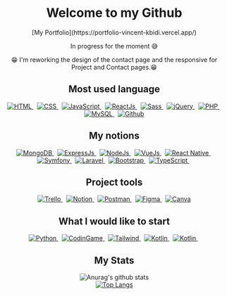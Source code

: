 <div align="center">
  <h1><img src="" alt="">Welcome to my Github</h1>
  <div>
    [My Portfolio](https://portfolio-vincent-kbidi.vercel.app/)
    <p>In progress for the moment 😅</p>
    <p>😁 I'm reworking the design of the contact page and the responsive for Project and Contact pages.😁</p>
  </div>
  
  <div>
    <h2>Most used language</h2>
    <a href="https://devdocs.io/html/">
      <img src="https://img.shields.io/badge/html5%20-%23e34f26.svg?&style=for-the-badge&logo=html5&logoColor=white" alt="HTML" />
    </a>&nbsp;
    <a href="https://devdocs.io/css/">
      <img src="https://img.shields.io/badge/CSS3-1572B6?&style=for-the-badge&logo=css3&logoColor=white" alt="CSS" />
    </a>&nbsp;
    <a href="https://developer.mozilla.org/fr/docs/Web/JavaScript">
      <img src="https://img.shields.io/badge/JavaScript-F7DF1E?style=for-the-badge&logo=javascript&logoColor=black" alt="JavaScript" />
    </a>&nbsp;
    <a href="https://fr.reactjs.org/">
      <img src="https://img.shields.io/badge/React.js-20232A?style=for-the-badge&logo=react&logoColor=61DAFB" alt="ReactJs" />
    </a>&nbsp;
    <a href="https://sass-lang.com/">
      <img src="https://img.shields.io/badge/Sass-CE649A?&style=for-the-badge&logo=sass&logoColor=white" alt="Sass" />
    </a>&nbsp;
    <a href="https://api.jquery.com/">
      <img src="https://img.shields.io/badge/jQuery-0769AD?style=for-the-badge&logo=jquery&logoColor=white" alt="jQuery" />
    </a>&nbsp;
    <a href="https://www.php.net/">
      <img src="https://img.shields.io/badge/PHP-777BB4?style=for-the-badge&logo=php&logoColor=white" alt="PHP" />
    </a>&nbsp;
    <a href="https://www.mysql.com/">
      <img src="https://img.shields.io/badge/MySQL-01758F?style=for-the-badge&logo=mysql&logoColor=F29111" alt="MySQL" />
    </a>&nbsp;
    <a href="https://github.com/archi974?tab=repositories">
      <img src="https://img.shields.io/badge/Github-222?style=for-the-badge&logo=github&logoColor=white" alt="Github" />
    </a>
    
  </div>
  <div>
    <h2>My notions</h2>
    <a href="https://www.mongodb.com/docs/">
      <img src="https://img.shields.io/badge/MongoDB-4EA94B?style=for-the-badge&logo=mongodb&logoColor=white" alt="MongoDB" />
    </a>&nbsp;
    <a href="https://expressjs.com/">
      <img src="https://img.shields.io/badge/Express.js-404D59?style=for-the-badge" alt="ExpressJs" />
    </a>&nbsp;
    <a href="https://nodejs.org/en/">
      <img src="https://img.shields.io/badge/node.js%20-%23339933.svg?&style=for-the-badge&logo=node.js&logoColor=white" alt="NodeJs" />
    </a>&nbsp;
    <a href="https://vuejs.org/">
      <img src="https://img.shields.io/badge/Vue.js-35495E?style=for-the-badge&logo=vue.js&logoColor=4FC08D" alt="VueJs" />
    </a>&nbsp;
    <a href="https://reactnative.dev/">
      <img src="https://img.shields.io/badge/React_Native-20232A?style=for-the-badge&logo=react&logoColor=61DAFB" alt="React Native" />
    </a>&nbsp;
    <a href="https://symfony.com/">
      <img src="https://img.shields.io/badge/Symfony-EEE?style=for-the-badge&logo=symfony&logoColor=000" alt="Symfony" />
    </a>&nbsp;
    <a href="https://laravel.com/">
      <img src="https://img.shields.io/badge/Laravel-FF2D20?style=for-the-badge&logo=laravel&logoColor=white" alt="Laravel" />
    </a>&nbsp;
    <a href="https://getbootstrap.com/">
      <img src="https://img.shields.io/badge/Bootstrap-563D7C?style=for-the-badge&logo=bootstrap&logoColor=white" alt="Bootstrap" />
    </a>&nbsp;
    <a href="https://www.typescriptlang.org/">
      <img src="https://img.shields.io/badge/TypeScript-blue?style=for-the-badge&logo=typescript&logoColor=DDD" alt="TypeScript" />
    </a>&nbsp;
    
  </div>
  <div>
    <h2>Project tools</h2>
    <a href="https://trello.com/archi_974">
      <img src="https://img.shields.io/badge/Trello-1572B6?style=for-the-badge&logo=trello&logoColor=white" alt="Trello" />
    </a>&nbsp;
    <a href="https://www.notion.so/">
      <img src="https://img.shields.io/badge/Notion-FFF?style=for-the-badge&logo=notion&logoColor=000" alt="Notion" />
    </a>&nbsp;
    <a href="https://www.postman.com/">
      <img src="https://img.shields.io/badge/Postman-F76836?style=for-the-badge&logo=postman&logoColor=FFF" alt="Postman" />
    </a>&nbsp;
    <a href="https://www.figma.com/">
      <img src="https://img.shields.io/badge/Figma-FFF?style=for-the-badge&logo=figma&logoColor=red" alt="Figma" />
    </a>&nbsp;
    <a href="https://www.canva.com/">
      <img src="https://img.shields.io/badge/Canva-2CAFD3?style=for-the-badge&logo=canva&logoColor=FFF" alt="Canva" />
    </a>
    
  </div>
  <div>
    <h2>What I would like to start</h2>
    <a href="https://docs.python.org/fr/3/">
      <img src="https://img.shields.io/badge/Python-275378?style=for-the-badge&logo=python&logoColor=yellow" alt="Python" />
    </a>&nbsp;
    <a href="https://www.codingame.com/home">
      <img src="https://img.shields.io/badge/CodinGame-252E38?style=for-the-badge&logo=codingame&logoColor=yellow" alt="CodinGame" />
    </a>&nbsp;
    <a href="https://tailwindcss.com/">
      <img src="https://img.shields.io/badge/Tailwind Css-0B2239?style=for-the-badge&logo=tailwindcss&logoColor=37BCF8" alt="Tailwind" />
    </a>&nbsp;
    <a href="https://kotlinlang.org">
      <img src="https://img.shields.io/badge/Kotlin-000?style=for-the-badge&logo=kotlin&logoColor=794FF4" alt="Kotlin" />
    </a>&nbsp;
    <a href="https://www.swift.org/documentation/">
      <img src="https://img.shields.io/badge/Swift-FFF?style=for-the-badge&logo=swift&logoColor=F05137" alt="Kotlin" />
    </a>&nbsp;
  </div>
  <h2>My Stats</h2>

  ![Anurag's github stats](https://github-readme-stats.vercel.app/api?username=archi974&show_icons=true&theme=radical) 
  <br />
  [![Top Langs](https://github-readme-stats.vercel.app/api/top-langs/?username=archi974&layout=compact&show_icons=true&theme=radical)](https://github.com/anuraghazra/github-readme-stats)
  
</div>

